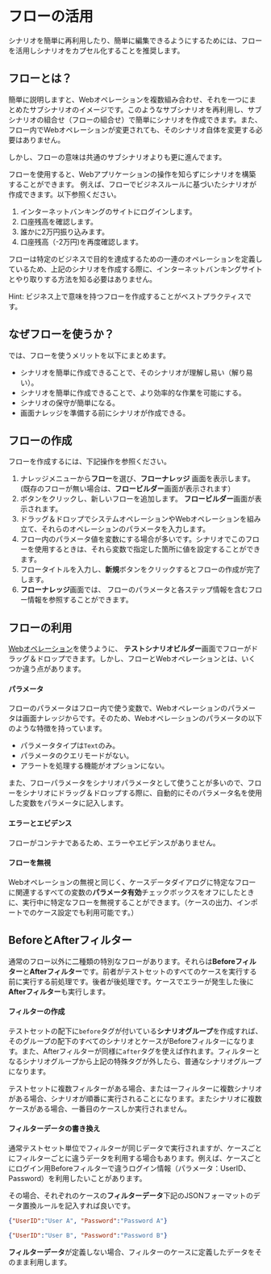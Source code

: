 フローの活用
===

シナリオを簡単に再利用したり、簡単に編集できるようにするためには、フローを活用しシナリオをカプセル化することを推奨します。

フローとは？
---

簡単に説明しますと、Webオペレーションを複数組み合わせ、それを一つにまとめたサブシナリオのイメージです。このようなサブシナリオを再利用し、サブシナリオの組合せ（フローの組合せ）で簡単にシナリオを作成できます。また、フロー内でWebオペレーションが変更されても、そのシナリオ自体を変更する必要はありません。

しかし、フローの意味は共通のサブシナリオよりも更に進んでます。

フローを使用すると、Webアプリケーションの操作を知らずにシナリオを構築することができます。 例えば、フローでビジネスルールに基づいたシナリオが作成できます。以下参照ください。

1. インターネットバンキングのサイトにログインします。
2. 口座残高を確認します。
3. 誰かに2万円振り込みます。
4. 口座残高（-2万円)を再度確認します。

フローは特定のビジネスで目的を達成するための一連のオペレーションを定義しているため、上記のシナリオを作成する際に、インターネットバンキングサイトとやり取りする方法を知る必要はありません。

Hint: ビジネス上で意味を持つフローを作成することがベストプラクティスです。

なぜフローを使うか？
---

では、フローを使うメリットを以下にまとめます。

* シナリオを簡単に作成できることで、そのシナリオが理解し易い（解り易い）。
* シナリオを簡単に作成できることで、より効率的な作業を可能にする。
* シナリオの保守が簡単になる。
* 画面ナレッジを準備する前にシナリオが作成できる。

フローの作成
---

フローを作成するには、下記操作を参照ください。

1. ナレッジメニューから**フロー**を選び、**フローナレッジ** 画面を表示します。(既存のフローが無い場合は、**フロービルダー**画面が表示されます）
2. <span class="glyphicon glyphicon-plus"></span>ボタンをクリックし、新しいフローを追加します。 **フロービルダー**画面が表示されます。
3. ドラッグ＆ドロップでシステムオペレーションやWebオペレーションを組み立て、それらのオペレーションのパラメータを入力します。
4. フロー内のパラメータ値を変数にする場合が多いです。シナリオでこのフローを使用するときは、それら変数で指定した箇所に値を設定することができます。
5. フロータイトルを入力し、**新規**ボタンをクリックするとフローの作成が完了します。
6. **フローナレッジ**画面では、 フローのパラメータと各ステップ情報を含むフロー情報を参照することができます。

フローの利用
---

[Webオペレーション](ref_web_operation.md#How_to_Use_Web_Operations?)を使うように、 **テストシナリオビルダー**画面でフローがドラッグ＆ドロップできます。しかし、フローとWebオペレーションとは、いくつか違う点があります。

#### パラメータ

フローのパラメータはフロー内で使う変数で、Webオペレーションのパラメータは画面ナレッジからです。そのため、Webオペレーションのパラメータの以下のような特徴を持っています。

* パラメータタイプは`Text`のみ。
* パラメータのクエリモードがない。
* アラートを処理する機能がオプションにない。

また、フローパラメータをシナリオパラメータとして使うことが多いので、フローをシナリオにドラッグ＆ドロップする際に、自動的にそのパラメータ名を使用した変数をパラメータに記入します。

#### エラーとエビデンス

フローがコンテナであるため、エラーやエビデンスがありません。

#### フローを無視

Webオペレーションの無視と同じく、ケースデータダイアログに特定なフローに関連するすべての変数の**パラメータ有効**チェックボックスをオフにしたときに、実行中に特定なフローを無視することができます。（ケースの出力、インポートでのケース設定でも利用可能です。）

BeforeとAfterフィルター
---

通常のフロー以外に二種類の特別なフローがあります。それらは**Beforeフィルター**と**Afterフィルター**です。前者がテストセットのすべてのケースを実行する前に実行する前処理です。後者が後処理です。ケースでエラーが発生した後に**Afterフィルター**も実行します。

#### フィルターの作成

テストセットの配下に`before`タグが付いている**シナリオグループ**を作成すれば、そのグループの配下のすべてのシナリオとケースがBeforeフィルターになります。また、Afterフィルターが同様に`after`タグを使えば作れます。フィルターとなるシナリオグループから上記の特殊タグが外したら、普通なシナリオグループになります。

テストセットに複数フィルターがある場合、または一フィルターに複数シナリオがある場合、シナリオが順番に実行されることになります。またシナリオに複数ケースがある場合、一番目のケースしか実行されません。

#### フィルターデータの書き換え

通常テストセット単位でフィルターが同じデータで実行されますが、ケースごとにフィルターごとに違うデータを利用する場合もあります。例えば、ケースごとにログイン用Beforeフィルターで違うログイン情報（パラメータ：UserID、Password）を利用したいことがあります。

その場合、それぞれのケースの**フィルターデータ**下記のJSONフォーマットのデータ置換ルールを記入すれば良いです。

```json
{"UserID":"User A", "Password":"Password A"}
```

```json
{"UserID":"User B", "Password":"Password B"}
```
**フィルターデータ**が定義しない場合、フィルターのケースに定義したデータをそのまま利用します。
